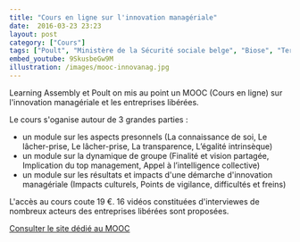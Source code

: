 ```yaml
---
title: "Cours en ligne sur l'innovation managériale"
date:  2016-03-23 23:23
layout: post
category: ["Cours"]
tags: ["Poult", "Ministère de la Sécurité sociale belge", "Biose", "Teractem", "Christophe Collignon", "IMA Technologies", "Laurence Vanhée", "Carlos Verkaeren", "Alexandre girard", "Michel Hervé"]
embed_youtube: 9SkusbeGw9M
illustration: /images/mooc-innovanag.jpg
---
```


Learning Assembly et Poult on mis au point un MOOC (Cours en ligne) sur l'innovation managériale et les entreprises libérées.

Le cours s'oganise autour de 3 grandes parties :

- un module sur les aspects presonnels (La connaissance de soi, Le lâcher-prise, Le lâcher-prise, La transparence, L’égalité intrinsèque)
- un module sur la dynamique de groupe (Finalité et vision partagée, Implication du top management, Appel à l’intelligence collective)
- un module sur les résultats et impacts d'une démarche d'innovation managériale (Impacts culturels, Points de vigilance, difficultés et freins)

L'accès au cours coute 19 €. 16 vidéos constituées d'interviewes de nombreux acteurs des entreprises libérées sont proposées.

[Consulter le site dédié au MOOC](http://www.innomanageriale.com/)
